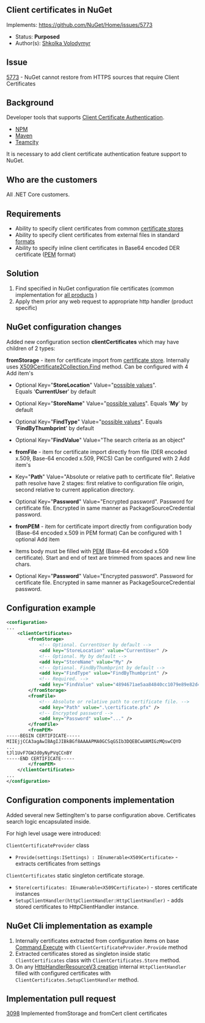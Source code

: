 ## Client certificates in NuGet

Implements: https://github.com/NuGet/Home/issues/5773
* Status: **Purposed**
* Author(s): [Shkolka Volodymyr](https://github.com/BlackGad)

## Issue

[5773](https://github.com/NuGet/Home/issues/5773) - NuGet cannot restore from HTTPS sources that require Client Certificates

## Background

Developer tools that supports [Client Certificate Authentication](https://blogs.msdn.microsoft.com/kaushal/2015/05/27/client-certificate-authentication-part-1/).
* [NPM](https://docs.npmjs.com/misc/config#cert)
* [Maven](https://maven.apache.org/guides/mini/guide-repository-ssl.html)
* [Teamcity](https://www.jetbrains.com/help/teamcity/using-https-to-access-teamcity-server.html#UsingHTTPStoaccessTeamCityserver-ConfiguringJVMforauthenticationwithclientcertificate)

It is necessary to add client certificate authentication feature support to NuGet.

## Who are the customers

All .NET Core customers.

## Requirements

* Ability to specify client certificates from common [certificate stores](https://docs.microsoft.com/en-us/dotnet/framework/wcf/feature-details/working-with-certificates#certificate-stores)
* Ability to specify client certificates from external files in standard [formats](https://en.wikipedia.org/wiki/X.509#Certificate_filename_extensions)
* Ability to specify inline client certificates in Base64 encoded DER certificate ([PEM](https://en.wikipedia.org/wiki/Privacy-Enhanced_Mail) format)

## Solution

1) Find specified in NuGet configuration file certificates (common implementation for [all products](https://github.com/NuGet/NuGet.Client/tree/dev/src/NuGet.Core/NuGet.Configuration) )
2) Apply them prior any web request to appropriate http handler (product specific)

## NuGet configuration changes

Added new configuration section **clientCertificates** which may have children of 2 types:

**fromStorage** - item for certificate import from [certificate store](https://docs.microsoft.com/en-us/dotnet/framework/wcf/feature-details/working-with-certificates#certificate-stores). Internally uses [X509Certificate2Collection.Find](https://docs.microsoft.com/en-us/dotnet/api/system.security.cryptography.x509certificates.x509certificate2collection.find?view=netframework-4.8#System_Security_Cryptography_X509Certificates_X509Certificate2Collection_Find_System_Security_Cryptography_X509Certificates_X509FindType_System_Object_System_Boolean_) method.
Can be configured with 4 Add item's

- Optional Key="**StoreLocation**" Value="[possible values](https://docs.microsoft.com/en-us/dotnet/api/system.security.cryptography.x509certificates.storelocation?view=netframework-4.8#fields)".  
Equals '**CurrentUser**' by default
- Optional Key="**StoreName**" Value="[possible values](https://docs.microsoft.com/en-us/dotnet/api/system.security.cryptography.x509certificates.storename?view=netframework-4.8#fields)". 
Equals '**My**' by default
- Optional Key="**FindType**" Value="[possible values](https://docs.microsoft.com/en-us/dotnet/api/system.security.cryptography.x509certificates.x509findtype?view=netframework-4.8#fields)". 
Equals '**FindByThumbprint**' by default
- Optional Key="**FindValue**" Value="The search criteria as an object"

- **fromFile** - item for certificate import directly from file (DER encoded x.509, Base-64 encoded x.509, PKCS)
Can be configured with 2 Add item's

- Key="**Path**" Value="Absolute or relative path to certificate file". Relative path resolve have 2 stages: first relative to configuration file origin, second relative to current application directory.
- Optional Key="**Password**" Value="Encrypted password". Password for certificate file. Encrypted in same manner as PackageSourceCredential password.

- **fromPEM** - item for certificate import directly from configuration body (Base-64 encoded x.509 in PEM format)
Can be configured with 1 optional Add item

- Items body must  be filled with [PEM](https://en.wikipedia.org/wiki/Privacy-Enhanced_Mail) (Base-64 encoded x.509 certificate). Start and end of text are trimmed from spaces and new line chars.

- Optional Key="**Password**" Value="Encrypted password". Password for certificate file. Encrypted in same manner as PackageSourceCredential password.


## Configuration example

```xml
<configuration>
...
    <clientCertificates>	
        <fromStorage>
            <!-- Optional. CurrentUser by default -->
            <add key="StoreLocation" value="CurrentUser" />
            <!-- Optional. My by default -->
            <add key="StoreName" value="My" />
            <!-- Optional. FindByThumbprint by default -->
            <add key="FindType" value="FindByThumbprint" />
            <!-- Required. -->
            <add key="FindValue" value="4894671ae5aa84840cc1079e89e82d426bc24ec6" />
        </fromStorage>
        <fromFile>
            <!-- Absolute or relative path to certificate file. -->
            <add key="Path" value=".\certificate.pfx" />
            <!-- Encrypted password -->
            <add key="Password" value="..." />
        </fromFile>
        <fromPEM>
-----BEGIN CERTIFICATE-----
MIIEjjCCA3agAwIBAgIJIBkBGf8AAAAPMA0GCSqGSIb3DQEBCwUAMIGzMQswCQYD
...
tJl1UvF7GWJd0yNyPVqCCnBY
-----END CERTIFICATE-----
        </fromPEM>
    </clientCertificates>
...
</configuration>
```

## Configuration components implementation

Added several new SettingItem's to parse configuration above. Certificates search logic encapsulated inside.

For high level usage were introduced:

`ClientCertificateProvider` class
* `Provide(settings:ISettings) : IEnumerable<X509Certificate>` - extracts certificates from settings

`ClientCertificates` static singleton certificate storage.
* `Store(certificates: IEnumerable<X509Certificate>)` - stores certificate instances
* `SetupClientHandler(httpClientHandler:HttpClientHandler)` - adds stored certificates to HttpClientHandler instance. 

## NuGet Cli implementation as example

1) Internally certificates extracted from configuration items on base [Command.Execute](https://github.com/NuGet/NuGet.Client/blob/d4f53c3e523493fcbe35c537cb004e9a3e228abd/src/NuGet.Clients/NuGet.CommandLine/Commands/Command.cs) with `ClientCertificateProvider.Provide` method
2) Extracted certificates stored as singleton inside static `ClientCertificates` class with `ClientCertificates.Store` method.
2) On any [HttpHandlerResourceV3 creation](https://github.com/NuGet/NuGet.Client/blob/d4f53c3e523493fcbe35c537cb004e9a3e228abd/src/NuGet.Core/NuGet.Protocol/HttpSource/HttpHandlerResourceV3Provider.cs) internal `HttpClientHandler` filled with configured certificates with `ClientCertificates.SetupClientHandler` method.

## Implementation pull request

[3098](https://github.com/NuGet/NuGet.Client/pull/3098) Implemented fromStorage and fromCert client certificates
